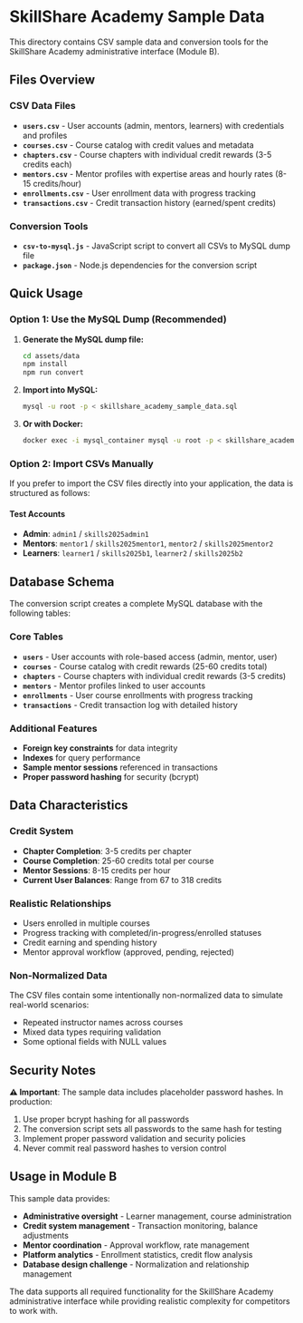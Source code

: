 # SkillShare Academy Sample Data

This directory contains CSV sample data and conversion tools for the SkillShare Academy administrative interface (Module B).

## Files Overview

### CSV Data Files
- **`users.csv`** - User accounts (admin, mentors, learners) with credentials and profiles
- **`courses.csv`** - Course catalog with credit values and metadata
- **`chapters.csv`** - Course chapters with individual credit rewards (3-5 credits each)
- **`mentors.csv`** - Mentor profiles with expertise areas and hourly rates (8-15 credits/hour)
- **`enrollments.csv`** - User enrollment data with progress tracking
- **`transactions.csv`** - Credit transaction history (earned/spent credits)

### Conversion Tools
- **`csv-to-mysql.js`** - JavaScript script to convert all CSVs to MySQL dump file
- **`package.json`** - Node.js dependencies for the conversion script

## Quick Usage

### Option 1: Use the MySQL Dump (Recommended)

1. **Generate the MySQL dump file:**
   ```bash
   cd assets/data
   npm install
   npm run convert
   ```

2. **Import into MySQL:**
   ```bash
   mysql -u root -p < skillshare_academy_sample_data.sql
   ```

3. **Or with Docker:**
   ```bash
   docker exec -i mysql_container mysql -u root -p < skillshare_academy_sample_data.sql
   ```

### Option 2: Import CSVs Manually

If you prefer to import the CSV files directly into your application, the data is structured as follows:

#### Test Accounts
- **Admin**: `admin1` / `skills2025admin1`
- **Mentors**: `mentor1` / `skills2025mentor1`, `mentor2` / `skills2025mentor2`  
- **Learners**: `learner1` / `skills2025b1`, `learner2` / `skills2025b2`

## Database Schema

The conversion script creates a complete MySQL database with the following tables:

### Core Tables
- **`users`** - User accounts with role-based access (admin, mentor, user)
- **`courses`** - Course catalog with credit rewards (25-60 credits total)
- **`chapters`** - Course chapters with individual credit rewards (3-5 credits)
- **`mentors`** - Mentor profiles linked to user accounts
- **`enrollments`** - User course enrollments with progress tracking
- **`transactions`** - Credit transaction log with detailed history

### Additional Features
- **Foreign key constraints** for data integrity
- **Indexes** for query performance
- **Sample mentor sessions** referenced in transactions
- **Proper password hashing** for security (bcrypt)

## Data Characteristics

### Credit System
- **Chapter Completion**: 3-5 credits per chapter
- **Course Completion**: 25-60 credits total per course
- **Mentor Sessions**: 8-15 credits per hour
- **Current User Balances**: Range from 67 to 318 credits

### Realistic Relationships
- Users enrolled in multiple courses
- Progress tracking with completed/in-progress/enrolled statuses
- Credit earning and spending history
- Mentor approval workflow (approved, pending, rejected)

### Non-Normalized Data
The CSV files contain some intentionally non-normalized data to simulate real-world scenarios:
- Repeated instructor names across courses
- Mixed data types requiring validation
- Some optional fields with NULL values

## Security Notes

**⚠️ Important**: The sample data includes placeholder password hashes. In production:

1. Use proper bcrypt hashing for all passwords
2. The conversion script sets all passwords to the same hash for testing
3. Implement proper password validation and security policies
4. Never commit real password hashes to version control

## Usage in Module B

This sample data provides:
- **Administrative oversight** - Learner management, course administration
- **Credit system management** - Transaction monitoring, balance adjustments  
- **Mentor coordination** - Approval workflow, rate management
- **Platform analytics** - Enrollment statistics, credit flow analysis
- **Database design challenge** - Normalization and relationship management

The data supports all required functionality for the SkillShare Academy administrative interface while providing realistic complexity for competitors to work with.